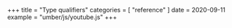 +++
title = "Type qualifiers"
categories = [ "reference" ]
date = 2020-09-11
example = "umber/js/youtube.js"
+++
